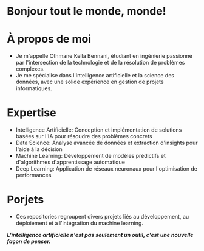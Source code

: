# Bonjour tout le monde, monde!
# À propos de moi
- Je m'appelle Othmane Kella Bennani, étudiant en ingénierie passionné par l'intersection de la technologie et de la résolution de problèmes complexes. 
- Je me spécialise dans l'intelligence artificielle et la science des données, avec une solide expérience en gestion de projets informatiques.

# Expertise

- Intelligence Artificielle: Conception et implémentation de solutions basées sur l'IA pour résoudre des problèmes concrets
- Data Science: Analyse avancée de données et extraction d'insights pour l'aide à la décision
- Machine Learning: Développement de modèles prédictifs et d'algorithmes d'apprentissage automatique
- Deep Learning: Application de réseaux neuronaux pour l'optimisation de performances

# Porjets
- Ces repositories regroupent divers projets liés au développement, au déploiement et à l'intégration du machine learning.





***L'intelligence artificielle n'est pas seulement un outil, c'est une nouvelle façon de penser.***
